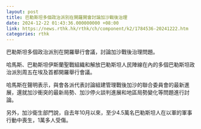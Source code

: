 ```yaml
---
layout: post
title: 巴勒斯坦多個政治派別在開羅開會討論加沙戰後治理
date: 2024-12-22 01:43:36.000000000 +08:00
link: https://news.rthk.hk/rthk/ch/component/k2/1784536-20241222.htm
categories: rthk
---
```


巴勒斯坦多個政治派別在開羅舉行會議，討論加沙戰後治理問題。

哈馬斯、巴勒斯坦伊斯蘭聖戰組織和解放巴勒斯坦人民陣線在內的多個巴勒斯坦政治派別周五在埃及首都開羅舉行會議。

哈馬斯在聲明表示，與會各派代表討論組建管理戰後加沙的聯合委員會的最新進展，還就加沙衝突的最新局勢、加沙停火談判進展和地區局勢變化等問題進行討論。

另外，加沙衛生部門說，自去年10月以來，至少4.5萬名巴勒斯坦人在以軍的軍事行動中喪生，1萬多人受傷。
